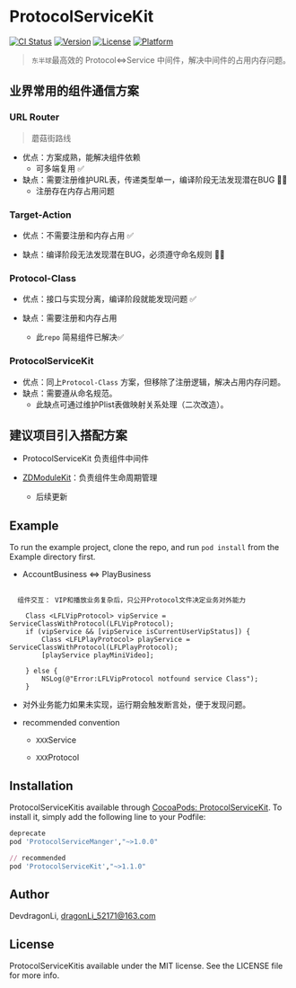 # ProtocolServiceKit

[![CI Status](https://img.shields.io/travis/DevdragonLi/ProtocolServiceKit.svg?style=flat)](https://travis-ci.org/DevdragonLi/ProtocolServiceKit)
[![Version](https://img.shields.io/cocoapods/v/ProtocolServiceKit.svg?style=flat)](https://cocoapods.org/pods/ProtocolServiceKit)
[![License](https://img.shields.io/cocoapods/l/ProtocolServiceKit.svg?style=flat)](https://cocoapods.org/pods/ProtocolServiceKit)
[![Platform](https://img.shields.io/cocoapods/p/ProtocolServiceKit.svg?style=flat)](https://cocoapods.org/pods/ProtocolServiceKit)

> `东半球`最高效的 Protocol<=>Service 中间件，解决中间件的占用内存问题。

## 业界常用的组件通信方案

### URL Router

> 蘑菇街路线

- 优点：方案成熟，能解决组件依赖 
	- 可多端复用 ✅
- 缺点：需要注册维护URL表，传递类型单一，编译阶段无法发现潜在BUG  🙅‍♂️
	- 注册存在内存占用问题

### Target-Action

- 优点：不需要注册和内存占用 ✅

- 缺点：编译阶段无法发现潜在BUG，必须遵守命名规则 🙅‍♂️
	
### Protocol-Class

- 优点：接口与实现分离，编译阶段就能发现问题  ✅

- 缺点：需要注册和内存占用  
	- 此`repo` 简易组件已解决✅

### ProtocolServiceKit 

- 优点：同上`Protocol-Class` 方案，但移除了注册逻辑，解决占用内存问题。
-  缺点：需要遵从命名规范。
	- 此缺点可通过维护Plist表做映射关系处理（二次改造）。


## 建议项目引入搭配方案

- ProtocolServiceKit 负责组件中间件

- [ZDModuleKit](https://github.com/DevDragonLi/ZDModuleKit)：负责组件生命周期管理
	- 后续更新

## Example

To run the example project, clone the repo, and run `pod install` from the Example directory first.

- AccountBusiness <=> PlayBusiness 

```

  组件交互： VIP和播放业务复杂后，只公开Protocol文件决定业务对外能力

    Class <LFLVipProtocol> vipService = ServiceClassWithProtocol(LFLVipProtocol);
    if (vipService && [vipService isCurrentUserVipStatus]) {
        Class <LFLPlayProtocol> playService = ServiceClassWithProtocol(LFLPlayProtocol);
        [playService playMiniVideo];
        
    } else {
        NSLog(@"Error:LFLVipProtocol notfound service Class");
    }

```

- 对外业务能力如果未实现，运行期会触发断言处，便于发现问题。

- recommended convention

	- `XXX`Service

	- `XXX`Protocol


## Installation

ProtocolServiceKitis available through [CocoaPods: ProtocolServiceKit](https://cocoapods.org/pods/ProtocolServiceKit). To install
it, simply add the following line to your Podfile:

```ruby
deprecate
pod 'ProtocolServiceManger',"~>1.0.0"

// recommended
pod 'ProtocolServiceKit',"~>1.1.0"

```

## Author

DevdragonLi, dragonLi_52171@163.com

## License

ProtocolServiceKitis available under the MIT license. See the LICENSE file for more info.
